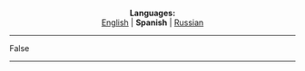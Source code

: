 
<p align="center"><b>Languages:</b><br /><a href="https://github.com/markolofsen/hellobaby/blob/master/README.md">English</a> | <b>Spanish</b> | <a href="https://github.com/markolofsen/hellobaby/blob/master/README_ru.md">Russian</a></p>

---

False

---

